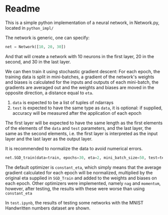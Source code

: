 # Readme

This is a simple python implementation of a neural network, in Network.py, located in `python_impl/`

The network is generic, one can specify:

```python
net = Network([10, 20, 30])
```

And that will create a network with 10 neurons in the first layer, 20 in the second, and 30 in the last layer.

We can then train it using stochastic gradient descent: For each epoch, the training data is split in mini-batches, a gradient of the network's weights and biases is calculated for the inputs and outputs of each mini-batch, the gradients are averaged out and the weights and biases are moved in the opposite direction, a distance equal to `eta`.

1. `data` is expected to be a list of tuples of ndarrays
2. `test` is expected to have the same type as `data`, it is optional: if supplied, accuracy will be measured after the application of each epoch

The first layer will be expected to have the same length as the first elements of the elements of the `data` and `test` parameters, and the last layer, the same as the second elements, i.e. the first layer is interpreted as the input layer and the last layer as the output layer.

It is recommended to normalize the data to avoid numerical errors.

```python
net.SGD_train(data=train, epochs=30, eta=2, mini_batch_size=50, test=test)
```

The default optimizer is `constant_eta`, which simply means that the average gradient calculated for each epoch will be normalized, multiplied by the original eta supplied in `SGD_Train` and added to the weights and biases on each epoch. Other optimizers were implemented, namely `nag` and `momentum`, however, after testing, the results with these were worse than using `constant_eta`

In `test.ipynb`, the results of testing some networks with the MNIST Handwritten numbers dataset are shown.
